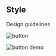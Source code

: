 ## Style

Design guidelines

![button](https://inno-ecl.s3.amazonaws.com/media/images/Buttons_NoAnnotations.png)

![button demo](https://inno-ecl.s3.amazonaws.com/media/images/Buttons_ColorAndShape.png)
